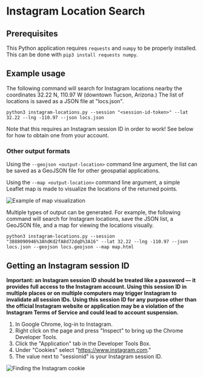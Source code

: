 # Instagram Location Search

## Prerequisites

This Python application requires `requests` and `numpy` to be properly installed. This can be done with `pip3 install requests numpy`.

## Example usage

The following command will search for Instagram locations nearby the coordinates 32.22 N, 110.97 W (downtown Tucson, Arizona.) The list of locations is saved as a JSON file at "locs.json".

```python3 instagram-locations.py --session "<session-id-token>" --lat 32.22 --lng -110.97 --json locs.json```

Note that this requires an Instagram session ID in order to work! See below for how to obtain one from your account.

### Other output formats

Using the `--geojson <output-location>` command line argument, the list can be saved as a GeoJSON file for other geospatial applications.

Using the `--map <output-location>` command line argument, a simple Leaflet map is made to visualize the locations of the returned points.

![Example of map visualization](docs/map-example.png)

Multiple types of output can be generated. For example, the following command will search for Instagram locations, save the JSON list, a GeoJSON file, and a map for viewing the locations visually.

```python3 instagram-locations.py --session "3888090946%3AhdKd2fA8d72dqD%3A16" --lat 32.22 --lng -110.97 --json locs.json --geojson locs.geojson --map map.html```

## Getting an Instagram session ID

__Important: an Instagram session ID should be treated like a password — it provides full access to the Instagram account. Using this session ID in multiple places or on multiple computers may trigger Instagram to invalidate all session IDs. Using this session ID for any purpose other than the official Instagram website or application may be a violation of the Instagram Terms of Service and could lead to account suspension.__

1. In Google Chrome, log-in to Instagram.
2. Right click on the page and press "Inspect" to bring up the Chrome Developer Tools.
3. Click the "Application" tab in the Developer Tools Box.
4. Under "Cookies" select "https://www.instagram.com."
5. The value next to "sessionid" is your Instagram session ID.

![Finding the Instagram cookie](docs/cookies.jpg)
